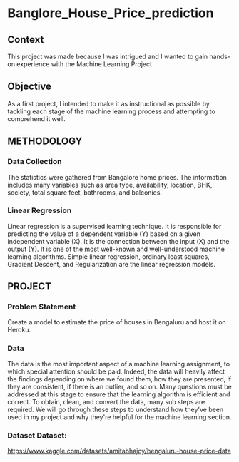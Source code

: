 # Banglore_House_Price_prediction

## Context
This project was made because I was intrigued and  I wanted  to  gain  hands-on  experience  with  the  Machine Learning Project

## Objective
As a  first  project, I  intended to  make it  as instructional as possible by tackling each stage of the machine learning process  and attempting  to  comprehend  it well.
## METHODOLOGY 
### Data Collection
The statistics were gathered from  Bangalore  home  prices. The  information  includes  many  variables  such  as  area type, availability,  location, BHK, society,  total square feet, bathrooms, and balconies.
### Linear Regression 
Linear regression is  a supervised  learning  technique. It  is responsible  for  predicting  the  value  of  a  dependent variable (Y) based on a  given  independent variable (X).  It is the connection between the input (X) and the output (Y). It  is  one  of  the  most  well-known  and  well-understood machine  learning  algorithms.  Simple  linear  regression, ordinary  least  squares,  Gradient  Descent,  and Regularization are the linear regression models.

## PROJECT
### Problem Statement
Create  a  model  to  estimate  the  price  of  houses  in Bengaluru and host it on Heroku.
### Data 
The  data  is  the  most  important  aspect  of  a  machine learning assignment, to which  special attention should  be paid.  Indeed,  the  data  will  heavily  affect  the  findings depending  on  where  we  found  them,  how  they  are presented, if  they are consistent, if there is  an outlier, and so on. Many  questions must  be addressed  at this  stage  to ensure that the learning algorithm is efficient and correct. To obtain, clean, and convert the data, many sub steps are required.  We  will  go  through  these  steps  to  understand how  they've  been  used  in  my  project  and  why  they're helpful for the machine learning section. 
### Dataset Dataset: 
https://www.kaggle.com/datasets/amitabhajoy/bengaluru-house-price-data

